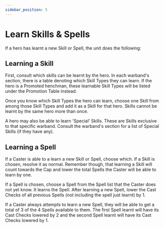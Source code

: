 ```yaml
---
sidebar_position: 5
---
```

# Learn Skills & Spells

If a hero has learnt a new Skill or Spell, the unit does the following:
## Learning a Skill

First, consult which skills can be learnt by the hero. In each warband's section, there is a table denoting which Skill Types they can learn. If the hero is a Promoted henchman, these learnable Skill Types will be listed under the Promotion Table instead.

Once you know which Skill Types the hero can learn, choose one Skill from among those Skill Types and add it as a Skill for that hero. Skills cannot be learnt by the same hero more than once.

A hero may also be able to learn 'Special' Skills. These are Skills exclusive to that specific warband. Consult the warband's section for a list of Special Skills (if they have any).
## Learning a Spell

If a Caster is able to a learn a new Skill or Spell, choose which. If a Skill is chosen, resolve it as normal. Remember though, that learning a Skill will count towards the Cap and lower the total Spells the Caster will be able to learn by one.

If a Spell is chosen, choose a Spell from the Spell list that the Caster does not yet know. It learns the Spell. After learning a new Spell, lower the Cast Checks of all previous Spells (not including the spell just learnt) by 1.

If a Caster always attempts to learn a new Spell, they will be able to get a total of 3 of the 4 Spells available to them. The first Spell learnt will have its Cast Checks lowered by 2 and the second Spell learnt will have its Cast Checks lowered by 1.
